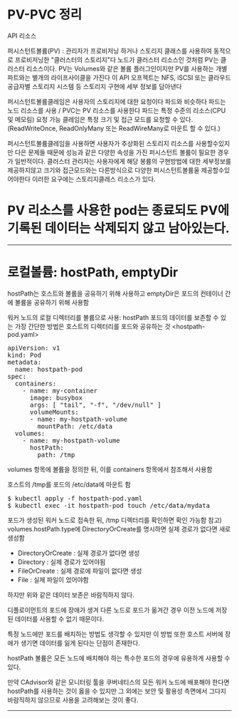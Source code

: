 # PV-PVC 정리

API 리소스

퍼시스턴트볼륨(PV) : 관리자가 프로비저닝 하거나 스토리지 클래스를 사용하여 동적으로 프로비저닝한 "클러스터의 스토리지"다
노드가 클러스터 리소스인 것처럼 PV는 클러스터 리소스이다.
PV는 Volumes와 같은 볼륨 플러그인이지만 PV를 사용하는 개별 파트와는 별개의 라이프사이클을 가진다
이 API 오프젝트는 NFS, iSCSI 또는 클라우드 공급자별 스토리지 시스템 등 스토리지 구현에 세부 정보를 담아낸다

퍼시스턴트볼륨클레임은 사용자의 스토리지에 대한 요청이다
파드와 비슷하다
파드는 노드 리소스를 사용 / PVC는 PV 리소스를 사용한다
파드는 특정 수준의 리소스(CPU 및 메모림) 요청 가능
클레임은 특정 크기 및 접근 모드를 요청할 수 있다.(ReadWriteOnce, ReadOnlyMany 또는 ReadWireMany로 마운트 할 수 있다.)

퍼시스턴트볼륨클레임을 사용하면 사용자가 추상화된 스토리지 리소스를 사용할수있지만 다은 문제들 때문에 성능과 같은 다양한 속성을 가진 퍼시스턴트 볼륨이 필요한 경우가 일반적이다.
클러스터 관리자는 사용자에게 해당 봉륨의 구현방법에 대한 세부정보를 제공하지않고 크기와 접근모드와는 다른방식으로 다양한 퍼시스턴트볼륨울 제공할수있어야한다
이러한 요구에는 스토리지클레스 리소스가 있다.


# PV 리소스를 사용한 pod는 종료되도 PV에 기록된 데이터는 삭제되지 않고 남아있는다.


---

# 로컬볼륨: hostPath, emptyDir

hostPath는 호스트와 볼륨을 공유하기 위해 사용하고 emptyDir은 포드의 컨테이너 간에 볼륨을 공유하기 위해 사용함

워커 노드의 로컬 디렉터리를 볼륨으로 사용: hostPath
포드의 데이터를 보존할 수 있는 가장 간단한 방법은 호스트의 디렉터리를 포드와 공유하는 것
<hostpath-pod.yaml>
<pre>
apiVersion: v1
kind: Pod
metadata:
  name: hostpath-pod
spec:
  containers:
    - name: my-container
      image: busybox
      args: [ "tail", "-f", "/dev/null" ]
      volumeMounts:
      - name: my-hostpath-volume
        mountPath: /etc/data
  volumes:
    - name: my-hostpath-volume
      hostPath:
        path: /tmp
</pre>
volumes 항목에 볼륨을 정의한 뒤, 이를 containers 항목에서 참조해서 사용함

호스트의 /tmp를 포드의 /etc/data에 마운트 함

<pre>
$ kubectl apply -f hostpath-pod.yaml  
$ kubectl exec -it hostpath-pod touch /etc/data/mydata
</pre>
포드가 생성된 워커 노드로 접속한 뒤, /tmp 디렉터리를 확인하면 확인 가능함
참고) volumes.hostPath.type에 DirectoryOrCreate를 명시하면 실제 경로가 없다면 새로 생성함
- DirectoryOrCreate : 실제 경로가 없다면 생성
- Directory : 실제 경로가 있어야됨
- FileOrCreate : 실제 경로에 파일이 없다면 생성
- File : 실제 파일이 었어야함

하지만 위와 같은 데이터 보존은 바람직하지 않다.

디플로이먼트의 포드에 장애가 생겨 다른 노드로 포드가 옮겨간 경우 이전 노드에 저장된 데이터를 사용할 수 없기 때문이다.

특정 노드에만 포드를 배치하는 방법도 생각할 수 있지만 이 방법 또한 호스트 서버에 장애가 생기면 데이터를 잃게 된다는 단점이 존재한다.

 

hostPath 볼륨은 모든 노드에 배치해야 하는 특수한 포드의 경우에 유용하게 사용할 수 있다.

만약 CAdvisor와 같은 모니터링 툴을 쿠버네티스의 모든 워커 노드에 배포해야 한다면 hostPath를 사용하는 것이 옳을 수 있지만 그 외에는 보안 및 활용성 측면에서 그다지 바람직하지 않으므로 사용을 고려해보는 것이 좋다.

---

